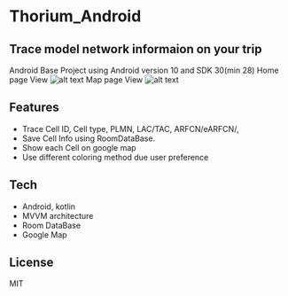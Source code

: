 # Thorium_Android
## Trace model network informaion on your trip

Android Base Project using Android version 10 and SDK 30(min 28)
Home page View
![alt text](image/home.jpg)
Map page View
![alt text](image/map.jpg)
## Features

- Trace Cell ID, Cell type, PLMN, LAC/TAC, ARFCN/eARFCN/,
- Save Cell Info using RoomDataBase.
- Show each Cell on google map
- Use different coloring method due user preference

## Tech
- Android, kotlin
- MVVM architecture
- Room DataBase
- Google Map




## License

MIT
